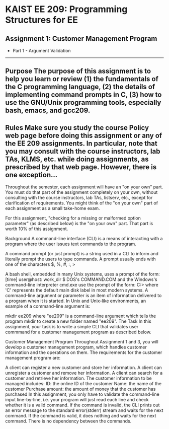 KAIST EE 209: Programming Structures for EE
===========================================
Assignment 1: Customer Management Program
-----------------------------------------
* Part 1 - Argument Validation
-------------------------------
Purpose
The purpose of this assignment is to help you learn or review (1) the fundamentals of the C programming language, (2) the details of implementing command prompts in C, (3) how to use the GNU/Unix programming tools, especially bash, emacs, and gcc209.
------------------------------------------------------------
Rules
Make sure you study the course Policy web page before doing this assignment or any of the EE 209 assignments. In particular, note that you may consult with the course instructors, lab TAs, KLMS, etc. while doing assignments, as prescribed by that web page. However, there is one exception...
-------------------------------------------------------------
Throughout the semester, each assignment will have an "on your own" part. You must do that part of the assignment completely on your own, without consulting with the course instructors, lab TAs, listserv, etc., except for clarification of requirements. You might think of the "on your own" part of each assignment as a small take-home exam.

For this assignment, "checking for a missing or malformed option parameter" (as described below) is the "on your own" part. That part is worth 10% of this assignment.

Background
A command-line interface (CLI) is a means of interacting with a program where the user issues text commands to the program.

A command prompt (or just prompt) is a string used in a CLI to inform and literally prompt the users to type commands. A prompt usually ends with one of the characters $, %, #, :, >

A bash shell, embedded in many Unix systems, uses a prompt of the form:
[time] user@host: work_dir $
DOS's COMMAND.COM and the Windows's command-line interpreter cmd.exe use the prompt of the form:
C:\>
where 'C' represents the default main disk label in most modern systems.
A command-line argument or parameter is an item of information delivered to a program when it is started. In Unix and Unix-like environments, an example of a command-line argument is:

mkdir ee209
where "ee209" is a command-line argument which tells the program mkdir to create a new folder named "ee209".
The Task
In this assignment, your task is to write a simple CLI that validates user commmand for a customer management program as described below.

Customer Management Program
Throughout Assignment 1 and 3, you will develop a customer management program, which handles customer information and the operations on them. The requirements for the customer management program are:

A client can register a new customer and store her information.
A client can unregister a customer and remove her information.
A client can search for a customer and retrieve her information.
The customer information to be managed includes:
ID: the online ID of the customer
Name: the name of the customer
Purchase amount: the amount of money that the customer has purchased
In this assignment, you only have to validate the command-line input line-by-line, i.e. your program will just read each line and check whether it is a valid command. If the command is invalid, the CLI prints out an error message to the standard error(stderr) stream and waits for the next command. If the command is valid, it does nothing and waits for the next command. There is no dependency between the commands.

